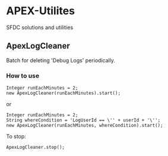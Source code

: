 # APEX-Utilites
SFDC solutions and utilities 

## ApexLogCleaner
Batch for deleting 'Debug Logs' periodically.
### How to use
```
Integer runEachMinutes = 2;
new ApexLogCleaner(runEachMinutes).start();
```
or 
```
Integer runEachMinutes = 2;
String whereCondition = 'LogUserId == \'' + userId + '\'';
new ApexLogCleaner(runEachMinutes, whereCondition).start();
```
To stop:
```
ApexLogCleaner.stop();
```